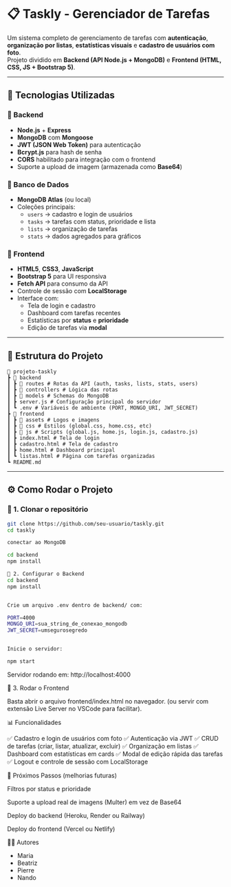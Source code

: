 # 📋 Taskly - Gerenciador de Tarefas

Um sistema completo de gerenciamento de tarefas com **autenticação**, **organização por listas**, **estatísticas visuais** e **cadastro de usuários com foto**.  
Projeto dividido em **Backend (API Node.js + MongoDB)** e **Frontend (HTML, CSS, JS + Bootstrap 5)**.

---

## 🚀 Tecnologias Utilizadas

### 🔹 Backend
- **Node.js** + **Express**
- **MongoDB** com **Mongoose**
- **JWT (JSON Web Token)** para autenticação
- **Bcrypt.js** para hash de senha
- **CORS** habilitado para integração com o frontend
- Suporte a upload de imagem (armazenada como **Base64**)

### 🔹 Banco de Dados
- **MongoDB Atlas** (ou local)
- Coleções principais:
  - `users` → cadastro e login de usuários
  - `tasks` → tarefas com status, prioridade e lista
  - `lists` → organização de tarefas
  - `stats` → dados agregados para gráficos

### 🔹 Frontend
- **HTML5**, **CSS3**, **JavaScript**
- **Bootstrap 5** para UI responsiva
- **Fetch API** para consumo da API
- Controle de sessão com **LocalStorage**
- Interface com:
  - Tela de login e cadastro
  - Dashboard com tarefas recentes
  - Estatísticas por **status** e **prioridade**
  - Edição de tarefas via **modal**

---

## 📂 Estrutura do Projeto
```
📁 projeto-taskly
┣ 📁 backend
┃ ┣ 📁 routes # Rotas da API (auth, tasks, lists, stats, users)
┃ ┣ 📁 controllers # Lógica das rotas
┃ ┣ 📁 models # Schemas do MongoDB
┃ ┣ server.js # Configuração principal do servidor
┃ ┗ .env # Variáveis de ambiente (PORT, MONGO_URI, JWT_SECRET)
┣ 📁 frontend
┃ ┣ 📁 assets # Logos e imagens
┃ ┣ 📁 css # Estilos (global.css, home.css, etc)
┃ ┣ 📁 js # Scripts (global.js, home.js, login.js, cadastro.js)
┃ ┣ index.html # Tela de login
┃ ┣ cadastro.html # Tela de cadastro
┃ ┣ home.html # Dashboard principal
┃ ┗ listas.html # Página com tarefas organizadas
┗ README.md
```

---

## ⚙️ Como Rodar o Projeto

### 🔸 1. Clonar o repositório
```bash
git clone https://github.com/seu-usuario/taskly.git
cd taskly

conectar ao MongoDB

cd backend
npm install

🔸 2. Configurar o Backend
cd backend
npm install


Crie um arquivo .env dentro de backend/ com:

PORT=4000
MONGO_URI=sua_string_de_conexao_mongodb
JWT_SECRET=umsegurosegredo


Inicie o servidor:

npm start
```

Servidor rodando em: http://localhost:4000

🔸 3. Rodar o Frontend

Basta abrir o arquivo frontend/index.html no navegador.
(ou servir com extensão Live Server no VSCode para facilitar).

📊 Funcionalidades

✅ Cadastro e login de usuários com foto
✅ Autenticação via JWT
✅ CRUD de tarefas (criar, listar, atualizar, excluir)
✅ Organização em listas
✅ Dashboard com estatísticas em cards
✅ Modal de edição rápida das tarefas
✅ Logout e controle de sessão com LocalStorage

🎯 Próximos Passos (melhorias futuras)

 Filtros por status e prioridade

 Suporte a upload real de imagens (Multer) em vez de Base64

 Deploy do backend (Heroku, Render ou Railway)

 Deploy do frontend (Vercel ou Netlify)

👨‍💻 Autores

- Maria
- Beatriz
- Pierre
- Nando